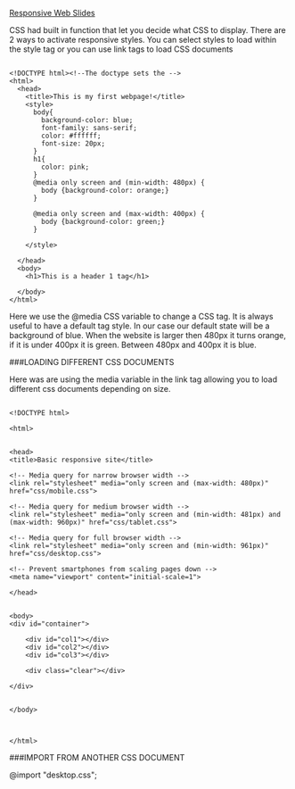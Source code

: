 
[Responsive Web Slides](https://github.com/zevenrodriguez/CIM111/blob/master/slides/ResponsiveWeb.pdf)

CSS had built in function that let you decide what CSS to display. There are 2 ways to activate responsive styles. You can select styles to load within the style tag or you can use link tags to load CSS documents

```

<!DOCTYPE html><!--The doctype sets the -->
<html>
  <head>
    <title>This is my first webpage!</title>
    <style>
      body{
        background-color: blue;
        font-family: sans-serif;
        color: #ffffff;
        font-size: 20px;
      }
      h1{
        color: pink;
      }
      @media only screen and (min-width: 480px) {
        body {background-color: orange;}
      }
 
      @media only screen and (max-width: 400px) {
        body {background-color: green;}
      }
 
    </style>
 
  </head>
  <body>
    <h1>This is a header 1 tag</h1>
 
  </body>
</html>

```

Here we use the @media CSS variable to change a CSS tag. It is always useful to have a default tag style. In our case our default state will be a background of blue. When the website is larger then 480px it turns orange, if it is under 400px it is green. Between 480px and 400px it is blue.

###LOADING DIFFERENT CSS DOCUMENTS

Here was are using the media variable in the link tag allowing you to load different css documents depending on size.

```

<!DOCTYPE html>
 
<html>
 
 
<head>
<title>Basic responsive site</title>
 
<!-- Media query for narrow browser width -->
<link rel="stylesheet" media="only screen and (max-width: 480px)" href="css/mobile.css">
 
<!-- Media query for medium browser width -->
<link rel="stylesheet" media="only screen and (min-width: 481px) and (max-width: 960px)" href="css/tablet.css">
 
<!-- Media query for full browser width -->
<link rel="stylesheet" media="only screen and (min-width: 961px)" href="css/desktop.css">
 
<!-- Prevent smartphones from scaling pages down -->
<meta name="viewport" content="initial-scale=1">
 
</head>
 
 
<body>
<div id="container">
 
    <div id="col1"></div>
    <div id="col2"></div>
    <div id="col3"></div>
 
    <div class="clear"></div>
 
</div>
 
 
</body>
 
 
 
</html>

```


###IMPORT FROM ANOTHER CSS DOCUMENT

@import "desktop.css";

